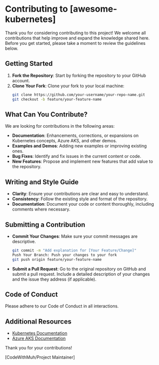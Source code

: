 # Contributing to [awesome-kubernetes]

Thank you for considering contributing to this project! We welcome all contributions that help improve and expand the knowledge shared here. Before you get started, please take a moment to review the guidelines below.

## Getting Started

1. **Fork the Repository**: Start by forking the repository to your GitHub account.
2. **Clone Your Fork**: Clone your fork to your local machine:
   ```bash
   git clone https://github.com/your-username/your-repo-name.git
   git checkout -b feature/your-feature-name
   ```
 ## What Can You Contribute?

We are looking for contributions in the following areas:

- **Documentation**: Enhancements, corrections, or expansions on Kubernetes concepts, Azure AKS, and other demos.
- **Examples and Demos**: Adding new examples or improving existing ones.
- **Bug Fixes**: Identify and fix issues in the current content or code.
- **New Features**: Propose and implement new features that add value to the repository.

## Writing and Style Guide

- **Clarity**: Ensure your contributions are clear and easy to understand.
- **Consistency**: Follow the existing style and format of the repository.
- **Documentation**: Document your code or content thoroughly, including comments where necessary.

## Submitting a Contribution

- **Commit Your Changes**: Make sure your commit messages are descriptive.
   ```bash
   git commit -m "Add explanation for [Your Feature/Change]"
   Push Your Branch: Push your changes to your fork
   git push origin feature/your-feature-name
   ```
- **Submit a Pull Request**: Go to the original repository on GitHub and submit a pull request. Include a detailed description of your changes and the issue they address (if applicable).

## Code of Conduct

Please adhere to our Code of Conduct in all interactions.

## Additional Resources

- [Kubernetes Documentation](https://kubernetes.io/docs/)
- [Azure AKS Documentation](https://docs.microsoft.com/en-us/azure/aks/)

Thank you for your contributions!

[CodeWithMuh/Project Maintainer]

   
   

   

   

   
